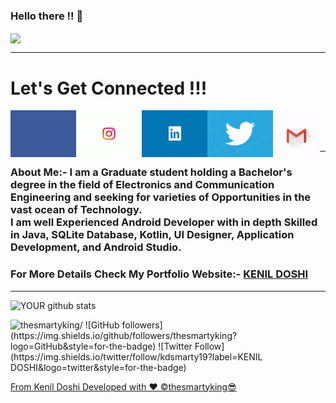 ### Hello there !! 👋

<!--
**thesmartyking/thesmartyking** is a ✨ _special_ ✨ repository because its `README.md` (this file) appears on your GitHub profile.

Here are some ideas to get you started:

- 🔭 I’m currently working on ...
- 🌱 I’m currently learning ...
- 👯 I’m looking to collaborate on ...
- 🤔 I’m looking for help with ...
- 💬 Ask me about ...
- 📫 How to reach me: ...
- 😄 Pronouns: ...
- ⚡ Fun fact: ...
-->

<a href=https://github.com/thesmartyking> <img align="center" src="https://github.com/thesmartyking/thesmartyking/blob/master/webscreenbio.gif"></img></a> 
<br />

---

# Let's Get Connected !!!

<!-- <a href=https://www.facebook.com/kenildoshi19> <img align="left" src="https://img.icons8.com/color/48/000000/facebook-new.png"></img></a> -->

<a href=https://www.facebook.com/kenildoshi19> <img align="left" src="https://github.com/thesmartyking/thesmartyking/blob/master/tenor%20(3).gif" width="105" height="75" ></img></a>

<!--<a href=https://www.instagram.com/the_smarty_king> <img align="left" src="https://img.icons8.com/color/48/000000/instagram-new.png"></img></a>-->

<a href=https://www.instagram.com/the_smarty_king> <img align="left" src="https://github.com/thesmartyking/thesmartyking/blob/master/tenor.gif" width="105" height="75"></img></a>

<!--<a href=https://www.linkedin.com/in/kenil-doshi-98224617b> <img align="left" src="https://img.icons8.com/color/48/000000/linkedin.png"></img></a>-->

<a href=https://www.linkedin.com/in/kenil-doshi-98224617b> <img align="left" src="https://github.com/thesmartyking/thesmartyking/blob/master/unnamed.gif" width="105" height="75"></img></a>

<!--<a href=https://twitter.com/kdsmarty19> <img align="left" src="https://img.icons8.com/color/48/000000/twitter.png"></img></a>-->

<a href=https://twitter.com/kdsmarty19> <img align="left" src="https://github.com/thesmartyking/thesmartyking/blob/master/tenor%20(1).gif" width="105" height="75"></img></a>

<a href=mailto:doshikenil623@gmail.com> <img align="left" src="https://github.com/thesmartyking/thesmartyking/blob/master/gmail.gif" width="75" height="75"></img></a>

<br />

<!-- <a href=https://thesmartyking.github.io> <img align="left" src="https://cdn.onlinewebfonts.com/svg/img_529063.png" width="40" height="40"></img></a> --> <br> <br />

---

#### <h3>About Me:- I am a Graduate student holding a Bachelor's degree in the field of Electronics and Communication Engineering and seeking for varieties of Opportunities in the vast ocean of Technology. <br>I am well Experienced Android Developer with in depth Skilled in Java, SQLite Database, Kotlin, UI Designer, Application Development, and Android Studio. </h3> 

#### <h3>For More Details Check My Portfolio Website:- [**KENIL DOSHI**](https://thesmartyking.github.io) </h3>

<!--**Mail Me:- doshikenil623@gmail.com**-->

<!--# Work Experience

<ul>
<li><h3> Company Name:- Einfochips - (An Arrow Company) </h3> 
  <h4> Work Role:- Trainee Engineer As Android Developer</h4> 
  <h4> From:- 2020-01 to Present</h4> 
</li></ul>
-->

<!--
# Technical Skills
 
- **Basic Skills**:- HTML, MS-OFFICE, Basic Website Designing.<br>
- **Hardware Modeling language**:- Verilog HDL<br>
- Assembly Language of 8051 Microcontroller.<br>
- **Tools**:- Multisim, Proteus, Quartus II, LT Spice XVII, SCILAB, Keil uVision, S51 Simulator, Microwind, MATLAB, DOSBox, CodeBlocks, Arduino, Android Studio.<br>
- **Programming Language**:- C, C++, Java (Basic), Kotlin (Basic), Python (Basic).
- **External Tools(Web)**:- Git, Github Management, HTML, CSS, Node JS, MongoDB, PHP, MySql. 
- **External Tools(Mobile)**:- Android Studio, Front-end (Designing):- XML, Material UI, Back-end:- Java, Kotlin, Android Jetpack Concepts.
-->
---

<!-- ![YOUR github stats](https://github-readme-stats.vercel.app/api?username=thesmartyking)-->
![YOUR github stats](https://github-readme-stats.vercel.app/api/?username=thesmartyking&show_icons=true&title_color=0043ff&icon_color=49ff00&text_color=ff8100&bg_color=151515)


<p align="left"> <img src=https://komarev.com/ghpvc/?username=thesmartyking alt=thesmartyking/> 
![GitHub followers](https://img.shields.io/github/followers/thesmartyking?logo=GitHub&style=for-the-badge)
![Twitter Follow](https://img.shields.io/twitter/follow/kdsmarty19?label=KENIL DOSHI&logo=twitter&style=for-the-badge)
<!--![Instagram Follow](https://img.shields.io/instagram/followers/the_smarty_king?label=KENIL DOSHI&logo=instagram&style=for-the-badge)-->
</p>

[From Kenil Doshi Developed with ❤ ©️thesmartyking😎](https://github.com/thesmartyking)
